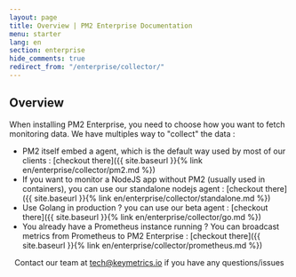 ```yaml
---
layout: page
title: Overview | PM2 Enterprise Documentation
menu: starter
lang: en
section: enterprise
hide_comments: true
redirect_from: "/enterprise/collector/"
---
```


## Overview

When installing PM2 Enterprise, you need to choose how you want to fetch monitoring data. We have multiples way to "collect" the data :

- PM2 itself embed a agent, which is the default way used by most of our clients : [checkout there]({{ site.baseurl }}{% link en/enterprise/collector/pm2.md %})
- If you want to monitor a NodeJS app without PM2 (usually used in containers), you can use our standalone nodejs agent : [checkout there]({{ site.baseurl }}{% link en/enterprise/collector/standalone.md %})
- Use Golang in production ? you can use our beta agent : [checkout there]({{ site.baseurl }}{% link en/enterprise/collector/go.md %})
- You already have a Prometheus instance running ? You can broadcast metrics from Prometheus to PM2 Enterprise : [checkout there]({{ site.baseurl }}{% link en/enterprise/collector/prometheus.md %})




<center>
Contact our team at <a href="mailto:tech@keymetrics.io">tech@keymetrics.io</a> if you have any questions/issues
</center>
